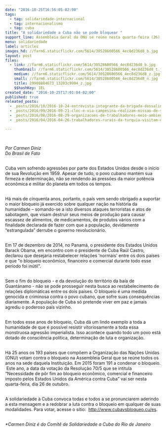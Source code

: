 ```yaml
---
date: "2016-10-25T16:56:05-02:00"
tags:
  - tag: solidariedade-internacional
  - tag: internacionalismo
  - tag: cuba
title: "A solidariedade a Cuba não se pode bloquear "
support_line: Assembleia Geral da ONU se reúne nesta quarta-feira (26) para votar fim do bloqueio
menu: solidariedade
label: articles
images_hd: //farm6.staticflickr.com/5614/30528600566_4ec8d236d8_b.jpg
layout: post
files:
  - link: //farm6.staticflickr.com/5614/30528600566_4ec8d236d8_b.jpg
    thumbnail: //farm6.staticflickr.com/5614/30528600566_4ec8d236d8_t.jpg
    medium: //farm6.staticflickr.com/5614/30528600566_4ec8d236d8_z.jpg
    small: //farm6.staticflickr.com/5614/30528600566_4ec8d236d8_n.jpg
    title: 29908884673_13203c9994_z.jpg
    $$hashKey: 1EL
created_date: "2016-10-25T17:01:04-02:00"
published: true
releated_posts:
  - _posts/2016/10/2016-10-24-entrevista-integrante-da-brigada-dessalines-relata-a-situacao-do-haiti-apos-passagem-do-furacao.md
  - _posts/2016/09/2016-09-21-cloc-e-via-campesina-realizam-missao-de-solidariedade-com-o-campesinato-colombiano.md
  - _posts/2016/08/2016-08-29-organizacoes-de-trabalhadores-meio-ambiente-direitos-humanos-e-mulheres-dos-eua-denunciam-o-golpe.md
  - _posts/2016/04/2016-04-26-trabalhadores-rurais-da-turquia-visitam-o-brasil-para-conhecer-experiencias-do-mst.md

---
```

<p>&nbsp;</p>

<p><em>Por Carmen Diniz<br />
Do Brasil de Fato</em></p>

<p><br />
Cuba vem sofrendo agress&otilde;es por parte dos Estados Unidos desde o in&iacute;cio de sua Revolu&ccedil;&atilde;o em 1959. Apesar de tudo, o povo cubano mant&eacute;m sua firmeza e determina&ccedil;&atilde;o, n&atilde;o se rendendo &agrave;s press&otilde;es da maior pot&ecirc;ncia econ&ocirc;mica e militar do planeta em todos os tempos.</p>

<p><br />
H&aacute; mais de cinquenta anos, portanto, o pa&iacute;s vem sendo obrigado a suportar o maior bloqueio j&aacute; exercido sobre qualquer na&ccedil;&atilde;o na hist&oacute;ria da humanidade &ndash; somando-se a isto diversos ataques terroristas e atos de sabotagem, que visam destruir seus meios de produ&ccedil;&atilde;o para causar escassez de alimentos, de medicamentos, de produtos v&aacute;rios com a finalidade declarada de fazer com que a popula&ccedil;&atilde;o, devidamente &ldquo;estrangulada&rdquo; derrube o governo revolucion&aacute;rio.</p>

<p><br />
Em 17 de dezembro de 2014, no Panam&aacute;, o presidente dos Estados Unidos Barack Obama, em encontro com o presidente de Cuba Ra&uacute;l Castro, declarou que desejaria restabelecer rela&ccedil;&otilde;es &#39;normais&#39; entre os dois pa&iacute;ses e que &quot;o bloqueio econ&ocirc;mico, financeiro e comercial durante todo esse per&iacute;odo foi in&uacute;til&quot;. &nbsp;</p>

<p><br />
Sem o fim do bloqueio - e da devolu&ccedil;&atilde;o do territ&oacute;rio da ba&iacute;a de Guant&aacute;namo - n&atilde;o se pode prosseguir nesta busca ao restabelecimento de rela&ccedil;&otilde;es diplom&aacute;ticas entre os dois pa&iacute;ses. O bloqueio &eacute; uma medida genocida e criminosa contra o povo cubano, que sofre suas consequ&ecirc;ncias diariamente. A popula&ccedil;&atilde;o de Cuba s&oacute; pretende viver em paz e jamais agrediu o poderoso pa&iacute;s vizinho.</p>

<p><br />
Em todos esse anos de bloqueio, Cuba d&aacute; um lindo exemplo a toda a humanidade de que &eacute; poss&iacute;vel resistir vitoriosamente a toda essa monstruosa agress&atilde;o imperialista. Isso acontece quando todo um povo est&aacute; dotado de consci&ecirc;ncia pol&iacute;tica, determina&ccedil;&atilde;o de luta e organiza&ccedil;&atilde;o.</p>

<p><br />
H&aacute; 25 anos os 193 pa&iacute;ses que comp&otilde;em a Organiza&ccedil;&atilde;o das Na&ccedil;&otilde;es Unidas (ONU) votam contra o bloqueio na Assembleia Geral que se re&uacute;ne todos os anos na sede daquela Institui&ccedil;&atilde;o. Em 2015 foram 191 a condenar o bloqueio. &nbsp;Este ano, a data da vota&ccedil;&atilde;o da Resolu&ccedil;&atilde;o 70/5 que se intitula &ldquo;Necessidade de p&ocirc;r fim ao bloqueio econ&ocirc;mico, comercial e financeiro imposto pelos Estados Unidos da Am&eacute;rica contra Cuba&rdquo; vai ser nesta quarta-feira, dia 26 de outubro. &nbsp;</p>

<p><br />
A solidariedade &agrave; Cuba convoca todas e todos a se pronunciarem aderindo a esta mensagem e a redobrar a luta contra o bloqueio em qualquer de suas modalidades. Para votar, acesse o s&iacute;tio: &nbsp;<a href="http://www.cubavsbloqueo.cu/es">http://www.cubavsbloqueo.cu/es</a>.</p>

<p><br />
<em>*Carmen Diniz &eacute; do Comit&ecirc; de Solidariedade a Cuba do Rio de Janeiro</em></p>
